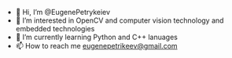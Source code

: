 - 👋 Hi, I’m @EugenePetrykeiev
- 👀 I’m interested in OpenCV and computer vision technology and embedded technologies
- 🌱 I’m currently learning Python and C++ lanuages
- 📫 How to reach me eugenepetrikeev@gmail.com

<!---
EugenePetrykeiev/EugenePetrykeiev is a ✨ special ✨ repository because its `README.md` (this file) appears on your GitHub profile.
You can click the Preview link to take a look at your changes.
--->
